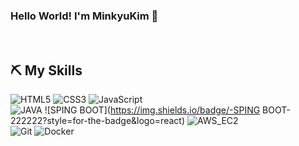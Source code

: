 ### Hello World! I'm MinkyuKim 👋

<br />

<h2> ⛏️ My Skills </h2>

![HTML5](https://img.shields.io/badge/-HTML5-F05032?style=for-the-badge&logo=html5&logoColor=ffffff)
![CSS3](https://img.shields.io/badge/-CSS3-007ACC?style=for-the-badge&logo=css3)
![JavaScript](https://img.shields.io/badge/-JavaScript-%23F7DF1C?style=for-the-badge&logo=javascript&logoColor=000000&labelColor=%23F7DF1C&color=%23FFCE5A)
<br/>
![JAVA](https://img.shields.io/badge/-JAVA-007ACC?style=for-the-badge&logo=typescript&logoColor=white)
![SPING BOOT](https://img.shields.io/badge/-SPING BOOT-222222?style=for-the-badge&logo=react)
![AWS_EC2](https://img.shields.io/badge/-AWS_EC2-43853d?style=for-the-badge&logo=Node.js&logoColor=white)
<br/>
![Git](https://img.shields.io/badge/-Git-F05032?style=for-the-badge&logo=git&logoColor=ffffff)
![Docker](https://img.shields.io/badge/-Docker-46a2f1?style=for-the-badge&logo=docker&logoColor=ffffff)

<br/>
